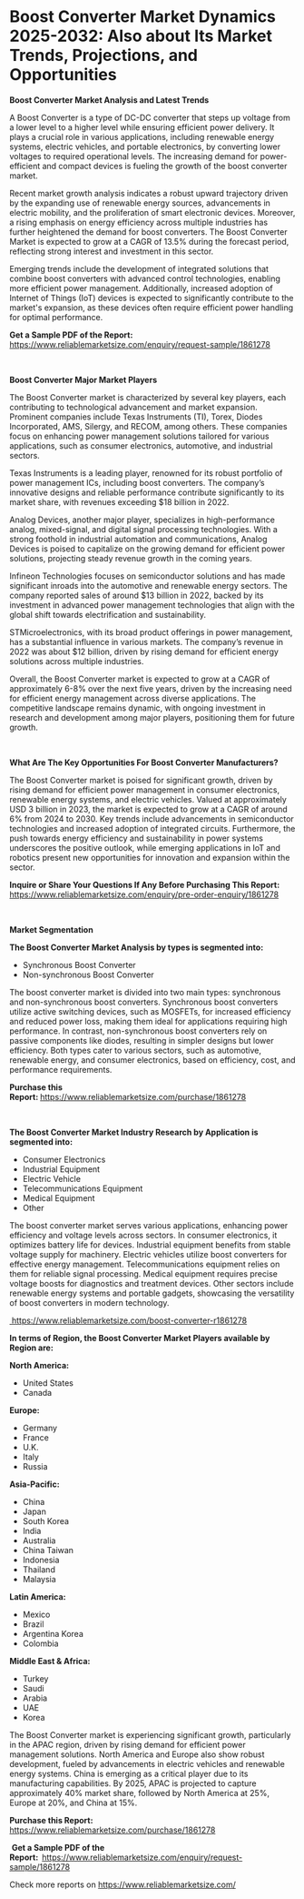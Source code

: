 <p><h1>Boost Converter Market Dynamics 2025-2032: Also about Its Market Trends, Projections, and Opportunities</h1></p><p><strong>Boost Converter Market Analysis and Latest Trends</strong></p>
<p><p>A Boost Converter is a type of DC-DC converter that steps up voltage from a lower level to a higher level while ensuring efficient power delivery. It plays a crucial role in various applications, including renewable energy systems, electric vehicles, and portable electronics, by converting lower voltages to required operational levels. The increasing demand for power-efficient and compact devices is fueling the growth of the boost converter market.</p><p>Recent market growth analysis indicates a robust upward trajectory driven by the expanding use of renewable energy sources, advancements in electric mobility, and the proliferation of smart electronic devices. Moreover, a rising emphasis on energy efficiency across multiple industries has further heightened the demand for boost converters. The Boost Converter Market is expected to grow at a CAGR of 13.5% during the forecast period, reflecting strong interest and investment in this sector. </p><p>Emerging trends include the development of integrated solutions that combine boost converters with advanced control technologies, enabling more efficient power management. Additionally, increased adoption of Internet of Things (IoT) devices is expected to significantly contribute to the market's expansion, as these devices often require efficient power handling for optimal performance.</p></p>
<p><strong>Get a Sample PDF of the Report:&nbsp;</strong> <a href="https://www.reliablemarketsize.com/enquiry/request-sample/1861278?utm_campaign=3075&utm_medium=2&utm_source=Github&utm_content=ia&utm_term=06042025&utm_id=boost-converter">https://www.reliablemarketsize.com/enquiry/request-sample/1861278</a></p>
<p>&nbsp;</p>
<p><strong>Boost Converter Major Market Players</strong></p>
<p><p>The Boost Converter market is characterized by several key players, each contributing to technological advancement and market expansion. Prominent companies include Texas Instruments (TI), Torex, Diodes Incorporated, AMS, Silergy, and RECOM, among others. These companies focus on enhancing power management solutions tailored for various applications, such as consumer electronics, automotive, and industrial sectors.</p><p>Texas Instruments is a leading player, renowned for its robust portfolio of power management ICs, including boost converters. The company’s innovative designs and reliable performance contribute significantly to its market share, with revenues exceeding $18 billion in 2022. </p><p>Analog Devices, another major player, specializes in high-performance analog, mixed-signal, and digital signal processing technologies. With a strong foothold in industrial automation and communications, Analog Devices is poised to capitalize on the growing demand for efficient power solutions, projecting steady revenue growth in the coming years.</p><p>Infineon Technologies focuses on semiconductor solutions and has made significant inroads into the automotive and renewable energy sectors. The company reported sales of around $13 billion in 2022, backed by its investment in advanced power management technologies that align with the global shift towards electrification and sustainability.</p><p>STMicroelectronics, with its broad product offerings in power management, has a substantial influence in various markets. The company’s revenue in 2022 was about $12 billion, driven by rising demand for efficient energy solutions across multiple industries.</p><p>Overall, the Boost Converter market is expected to grow at a CAGR of approximately 6-8% over the next five years, driven by the increasing need for efficient energy management across diverse applications. The competitive landscape remains dynamic, with ongoing investment in research and development among major players, positioning them for future growth.</p></p>
<p>&nbsp;</p>
<p><strong>What Are The Key Opportunities For Boost Converter Manufacturers?</strong></p>
<p><p>The Boost Converter market is poised for significant growth, driven by rising demand for efficient power management in consumer electronics, renewable energy systems, and electric vehicles. Valued at approximately USD 3 billion in 2023, the market is expected to grow at a CAGR of around 6% from 2024 to 2030. Key trends include advancements in semiconductor technologies and increased adoption of integrated circuits. Furthermore, the push towards energy efficiency and sustainability in power systems underscores the positive outlook, while emerging applications in IoT and robotics present new opportunities for innovation and expansion within the sector.</p></p>
<p><strong>Inquire or Share Your Questions If Any Before Purchasing This Report:</strong> <a href="https://www.reliablemarketsize.com/enquiry/pre-order-enquiry/1861278?utm_campaign=3075&utm_medium=2&utm_source=Github&utm_content=ia&utm_term=06042025&utm_id=boost-converter">https://www.reliablemarketsize.com/enquiry/pre-order-enquiry/1861278</a></p>
<p>&nbsp;</p>
<p><strong>Market Segmentation</strong></p>
<p><strong>The Boost Converter Market Analysis by types is segmented into:</strong></p>
<p><ul><li>Synchronous Boost Converter</li><li>Non-synchronous Boost Converter</li></ul></p>
<p><p>The boost converter market is divided into two main types: synchronous and non-synchronous boost converters. Synchronous boost converters utilize active switching devices, such as MOSFETs, for increased efficiency and reduced power loss, making them ideal for applications requiring high performance. In contrast, non-synchronous boost converters rely on passive components like diodes, resulting in simpler designs but lower efficiency. Both types cater to various sectors, such as automotive, renewable energy, and consumer electronics, based on efficiency, cost, and performance requirements.</p></p>
<p><strong>Purchase this Report:&nbsp;</strong><a href="https://www.reliablemarketsize.com/purchase/1861278?utm_campaign=3075&utm_medium=2&utm_source=Github&utm_content=ia&utm_term=06042025&utm_id=boost-converter">https://www.reliablemarketsize.com/purchase/1861278</a></p>
<p>&nbsp;</p>
<p><strong>The Boost Converter Market Industry Research by Application is segmented into:</strong></p>
<p><ul><li>Consumer Electronics</li><li>Industrial Equipment</li><li>Electric Vehicle</li><li>Telecommunications Equipment</li><li>Medical Equipment</li><li>Other</li></ul></p>
<p><p>The boost converter market serves various applications, enhancing power efficiency and voltage levels across sectors. In consumer electronics, it optimizes battery life for devices. Industrial equipment benefits from stable voltage supply for machinery. Electric vehicles utilize boost converters for effective energy management. Telecommunications equipment relies on them for reliable signal processing. Medical equipment requires precise voltage boosts for diagnostics and treatment devices. Other sectors include renewable energy systems and portable gadgets, showcasing the versatility of boost converters in modern technology.</p></p>
<p><a href="https://www.reliablemarketsize.com/boost-converter-r1861278?utm_campaign=3075&utm_medium=2&utm_source=Github&utm_content=ia&utm_term=06042025&utm_id=boost-converter">&nbsp;https://www.reliablemarketsize.com/boost-converter-r1861278</a></p>
<p><strong>In terms of Region, the Boost Converter Market Players available by Region are:</strong></p>
<p>
    <p> <strong> North America: </strong>
        <ul>
            <li>United States</li>
            <li>Canada</li>
        </ul>
        </p> 
    <p> <strong> Europe: </strong>
        <ul>
            <li>Germany</li>
            <li>France</li>
            <li>U.K.</li>
            <li>Italy</li>
            <li>Russia</li>
        </ul>
        </p> 
    <p> <strong> Asia-Pacific: </strong>
        <ul>
            <li>China</li>
            <li>Japan</li>
            <li>South Korea</li>
            <li>India</li>
            <li>Australia</li>
            <li>China Taiwan</li>
            <li>Indonesia</li>
            <li>Thailand</li>
            <li>Malaysia</li>
        </ul>
        </p> 
    <p> <strong> Latin America: </strong>
        <ul>
            <li>Mexico</li>
            <li>Brazil</li>
            <li>Argentina Korea</li>
            <li>Colombia</li>
        </ul>
        </p> 
    <p> <strong> Middle East & Africa: </strong>
        <ul>
            <li>Turkey</li>
            <li>Saudi</li>
            <li>Arabia</li>
            <li>UAE</li>
            <li>Korea</li>
        </ul>
    </p>
    </p>
<p><p>The Boost Converter market is experiencing significant growth, particularly in the APAC region, driven by rising demand for efficient power management solutions. North America and Europe also show robust development, fueled by advancements in electric vehicles and renewable energy systems. China is emerging as a critical player due to its manufacturing capabilities. By 2025, APAC is projected to capture approximately 40% market share, followed by North America at 25%, Europe at 20%, and China at 15%.</p></p>
<p><strong>Purchase this Report: </strong><a href="https://www.reliablemarketsize.com/purchase/1861278?utm_campaign=3075&utm_medium=2&utm_source=Github&utm_content=ia&utm_term=06042025&utm_id=boost-converter">https://www.reliablemarketsize.com/purchase/1861278</a></p>
<p>&nbsp;<strong>Get a Sample PDF of the Report:&nbsp;&nbsp;</strong><a href="https://www.reliablemarketsize.com/enquiry/request-sample/1861278?utm_campaign=3075&utm_medium=2&utm_source=Github&utm_content=ia&utm_term=06042025&utm_id=boost-converter">https://www.reliablemarketsize.com/enquiry/request-sample/1861278</a></p>
<p><strong></strong></p>
<p>Check more reports on <a href="https://www.reliablemarketsize.com/?utm_campaign=3075&utm_medium=2&utm_source=Github&utm_content=ia&utm_term=06042025&utm_id=boost-converter">https://www.reliablemarketsize.com/</a></p>
